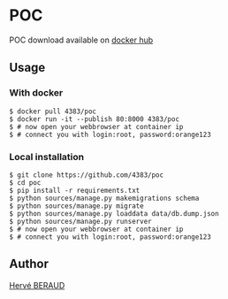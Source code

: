 # POC
POC download available on [docker hub](https://hub.docker.com/r/4383/poc/)

## Usage

### With docker
```shell
$ docker pull 4383/poc
$ docker run -it --publish 80:8000 4383/poc
$ # now open your webbrowser at container ip
$ # connect you with login:root, password:orange123
```

### Local installation
```shell
$ git clone https://github.com/4383/poc
$ cd poc
$ pip install -r requirements.txt
$ python sources/manage.py makemigrations schema
$ python sources/manage.py migrate
$ python sources/manage.py loaddata data/db.dump.json
$ python sources/manage.py runserver
$ # now open your webbrowser at container ip
$ # connect you with login:root, password:orange123
```
## Author
[Hervé BERAUD](http://github.com/4383)
